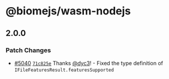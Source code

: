 # @biomejs/wasm-nodejs

## 2.0.0

### Patch Changes

- [#5040](https://github.com/biomejs/biome/pull/5040) [`71c825e`](https://github.com/biomejs/biome/commit/71c825e65e58fc1937b55b4f26edafdd183a50f3) Thanks [@dyc3](https://github.com/dyc3)! - Fixed the type definition of `IFileFeaturesResult.featuresSupported`
